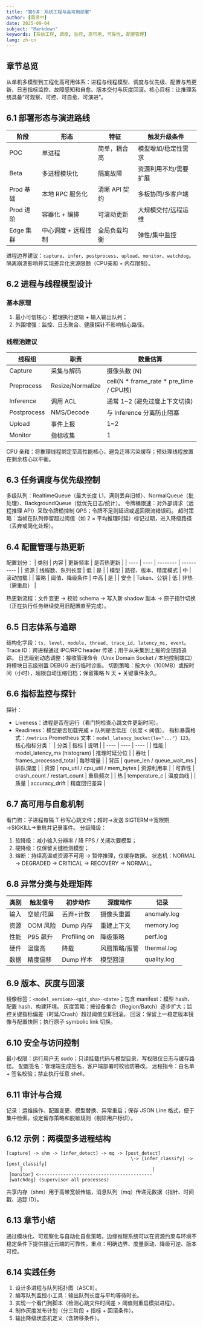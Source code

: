 ```yaml
---
title: "第6讲：系统工程与高可用部署"
author: [周贤中]
date: 2025-09-04
subject: "Markdown"
keywords: [系统工程, 调度, 监控, 高可用, 可靠性, 配置管理]
lang: zh-cn
---
```


## 章节总览
从单机多模型到工程化高可用体系：进程与线程模型、调度与优先级、配置与热更新、日志指标监控、故障感知和自愈、版本交付与灰度回滚。核心目标：让推理系统具备“可观察、可控、可自愈、可演进”。

## 6.1 部署形态与演进路线
| 阶段 | 形态 | 特征 | 触发升级条件 |
| ---- | ---- | ---- | ------------ |
| POC | 单进程 | 简单，耦合高 | 模型增加/稳定性需求 |
| Beta | 多进程模块化 | 隔离故障 | 资源利用不均/需要扩展 |
| Prod 基础 | 本地 RPC 服务化 | 清晰 API 契约 | 多板协同/多客户端 |
| Prod 进阶 | 容器化 + 编排 | 可滚动更新 | 大规模交付/远程运维 |
| Edge 集群 | 中心调度 + 远程控制 | 全局负载均衡 | 弹性/集中监控 |

进程边界建议：`capture`、`infer`、`postprocess`、`upload`、`monitor`、`watchdog`。隔离崩溃影响并实现差异化资源限额（CPU亲和 + 内存限制）。

## 6.2 进程与线程模型设计
### 基本原理
1. 最小可信核心：推理执行逻辑 + 输入输出队列；
2. 外围增强：监控、日志聚合、健康探针不影响核心路径。
### 线程池建议
| 线程组 | 职责 | 数量估算 |
| ------ | ---- | -------- |
| Capture | 采集与解码 | 摄像头数 (N) |
| Preprocess | Resize/Normalize | ceil(N * frame_rate * pre_time / CPU核) |
| Inference | 调用 ACL | 通常 1~2 (避免过度上下文切换) |
| Postprocess | NMS/Decode | 与 Inference 分离防止阻塞 |
| Upload | 事件上报 | 1~2 |
| Monitor | 指标收集 | 1 |

CPU 亲和：将推理线程绑定至高性能核心，避免迁移污染缓存；预处理线程放置在剩余核心以平衡。

## 6.3 任务调度与优先级控制
多级队列：RealtimeQueue（最大长度 L1，满则丢弃旧帧）、NormalQueue（批处理）、BackgroundQueue（低优先日志/统计）。
令牌桶限速：对外部请求（远程推理 API）采取令牌桶控制 QPS；令牌不足则延迟或返回限流错误码。
超时策略：当帧在队列停留超过阈值（如 2 × 平均推理时延）标记过期，进入降级路径（丢弃或简化处理）。

## 6.4 配置管理与热更新
配置划分：
| 类别 | 内容 | 更新频率 | 是否热更新 |
| ---- | ---- | -------- | ---------- |
| 资源 | 线程数、队列长度 | 低 | 是 |
| 模型 | 路径、版本、精度模式 | 中 | 滚动加载 |
| 策略 | 阈值、降级条件 | 中高 | 是 |
| 安全 | Token、公钥 | 低 | 非热（需重启） |

热更新流程：文件变更 → 校验 schema → 写入新 shadow 副本 → 原子指针切换（正在执行任务继续使用旧配置直至完成）。

## 6.5 日志体系与追踪
结构化字段：`ts, level, module, thread, trace_id, latency_ms, event`。
Trace ID：跨进程通过 IPC/RPC header 传递；用于从采集到上报的全链路追踪。
日志级别动态调整：接收管理命令（Unix Domain Socket / 本地控制端口）将模块日志级别置 DEBUG 进行临时诊断。
切割策略：按大小（100MB）或按时间（小时），超限自动压缩归档；保留策略 N 天 + 关键事件永久。

## 6.6 指标监控与探针
探针：
- Liveness：进程是否在运行（看门狗检查心跳文件更新时间）。
- Readiness：模型是否加载完成 + 队列是否低压（长度 < 阈值）。
指标暴露格式：`/metrics` Prometheus 文本：`model_latency_bucket{le="..."} 123`。
核心指标分类：
| 分类 | 指标 | 说明 |
| ---- | ---- | ---- |
| 性能 | model_latency_ms (histogram) | 推理时延分位 |
| 吞吐 | frames_processed_total | 每秒增量 |
| 背压 | queue_len / queue_wait_ms | 排队深度 |
| 资源 | npu_util / cpu_util / mem_bytes | 资源利用率 |
| 可靠性 | crash_count / restart_count | 重启频次 |
| 热 | temperature_c | 温度曲线 |
| 质量 | accuracy_drift | 精度回归差异 |

## 6.7 高可用与自愈机制
看门狗：子进程每隔 T 秒写心跳文件；超时→发送 SIGTERM→宽限期→SIGKILL→重启并记录事件。
分级降级：
1. 软降级：减小输入分辨率 / 降 FPS / 关闭次要模型；
2. 硬降级：仅保留关键检测模型；
3. 熔断：持续高温或资源不可用 → 暂停推理，仅缓存数据。
状态机：NORMAL → DEGRADED → CRITICAL → RECOVERY → NORMAL。

## 6.8 异常分类与处理矩阵
| 类别 | 触发信号 | 初步动作 | 深度动作 | 记录 |
| ---- | -------- | -------- | -------- | ---- |
| 输入 | 空帧/花屏 | 丢弃+计数 | 摄像头重置 | anomaly.log |
| 资源 | OOM 风险 | Dump 内存 | 重建上下文 | memory.log |
| 性能 | P95 飙升 | Profiling on | 降级策略 | perf.log |
| 硬件 | 温度高 | 降载 | 风扇策略/报警 | thermal.log |
| 数据 | 精度偏移 | Dump 样本 | 模型回滚 | quality.log |

## 6.9 版本、灰度与回滚
镜像标签：`<model_version>-<git_sha>-<date>`；包含 manifest：模型 hash、配置 hash、构建环境。
灰度策略：按设备集合（Region/Batch）逐步扩大；监控关键指标偏差（时延/Crash）超过阈值立即回滚。
回滚：保留上一稳定版本镜像与配置快照；执行原子 symbolic link 切换。

## 6.10 安全与访问控制
最小权限：运行用户无 sudo；只读挂载代码与模型目录，写权限仅日志与缓存路径。
配置签名：管理端生成签名，客户端部署时校验防篡改。
远程指令：白名单 + 签名校验；禁止执行任意 shell。

## 6.11 审计与合规
记录：运维操作、配置变更、模型替换、异常重启；保存 JSON Line 格式，便于集中检索。设定留存策略和脱敏规则（剔除用户标识）。

## 6.12 示例：两模型多进程结构
```
[capture] -> shm -> [infer_detect] -> mq -> [post_detect]
											  \-> [infer_classify] -> [post_classify]
	 |                                                |
 [monitor] <------------------------------------------
 [watchdog] (supervisor all processes)
```
共享内存（shm）用于高带宽帧传输，消息队列（mq）传递元数据（指针、时间戳、追踪 ID）。

## 6.13 章节小结
通过模块化、可观察化与自动化自愈策略，边缘推理系统可以在资源约束与环境不稳定条件下提供接近云端的可靠性。重点：明确边界、度量驱动、降级可逆、版本可控。

## 6.14 实践任务
1. 设计多进程与队列拓扑图（ASCII）。
2. 编写队列监控小工具：输出队列长度与平均等待时长。
3. 实现一个看门狗脚本（检测心跳文件时间差 > 阈值则重启模拟进程）。
4. 制作灰度发布计划（分三阶段 + 指标 + 回滚条件）。
5. 输出降级状态机定义（含转移条件）。

